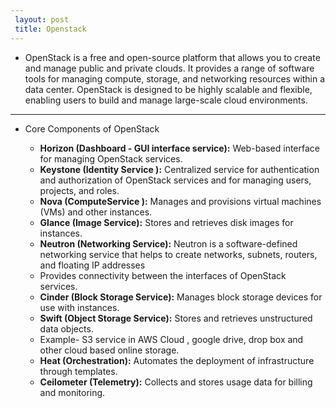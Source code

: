 ```yaml
---
 layout: post
 title: Openstack
---
```

 - OpenStack is a free and open-source platform that allows you to create and manage public and private clouds.
   It provides a range of software tools for managing compute, storage, and networking resources within a data center. OpenStack is designed to be highly scalable and flexible, enabling users to build and manage large-scale cloud environments.

---
 - Core Components of OpenStack

   -  **Horizon (Dashboard - GUI interface service):** Web-based interface for managing OpenStack services.
   -  **Keystone (Identity Service ):** Centralized service for authentication and authorization of OpenStack 
        services and for managing users, projects, and roles.
   -  **Nova (ComputeService ):** Manages and provisions virtual machines (VMs) and other instances.
   -  **Glance (Image Service):** Stores and retrieves disk images for instances.
   -  **Neutron (Networking Service):** Neutron is a software-defined networking service that helps to create
        networks, subnets, routers, and floating IP addresses
   -   Provides connectivity between the interfaces of OpenStack services.
   -  **Cinder (Block Storage Service):**  Manages block storage devices for use with instances.
   -  **Swift (Object Storage Service):** Stores and retrieves unstructured data objects.
   -    Example- S3 service in AWS Cloud , google drive, drop box and other cloud based online storage.
   -  **Heat (Orchestration):** Automates the deployment of infrastructure through templates.
   -  **Ceilometer (Telemetry):** Collects and stores usage data for billing and monitoring.
  

